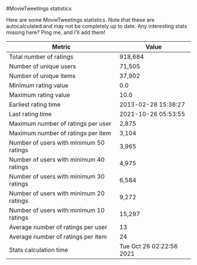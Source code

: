#MovieTweetings statistics

Here are some MovieTweetings statistics. Note that these are autocalculated and may not be completely up to date. Any interesting stats missing here? Ping me, and I'll add them!

Metric | Value
--- | ---
Total number of ratings                 | 918,684
Number of unique users                  | 71,505
Number of unique items                  | 37,902
Minimum rating value                    | 0.0
Maximum rating value                    | 10.0
Earliest rating time                    | 2013-02-28 15:38:27
Last rating time                        | 2021-10-26 05:53:55
Maximum number of ratings per user      | 2,875
Maximum number of ratings per item      | 3,104
Number of users with minimum 50 ratings | 3,965
Number of users with minimum 40 ratings | 4,975
Number of users with minimum 30 ratings | 6,584
Number of users with minimum 20 ratings | 9,272
Number of users with minimum 10 ratings | 15,297
Average number of ratings per user      | 13
Average number of ratings per item      | 24
Stats calculation time                  | Tue Oct 26 02:22:56 2021


